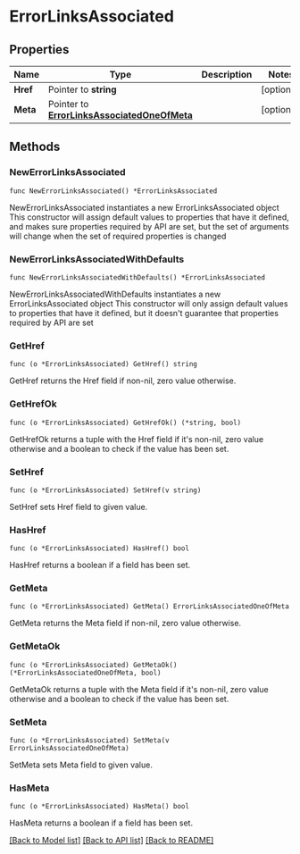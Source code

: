 # ErrorLinksAssociated

## Properties

Name | Type | Description | Notes
------------ | ------------- | ------------- | -------------
**Href** | Pointer to **string** |  | [optional] 
**Meta** | Pointer to [**ErrorLinksAssociatedOneOfMeta**](ErrorLinksAssociatedOneOfMeta.md) |  | [optional] 

## Methods

### NewErrorLinksAssociated

`func NewErrorLinksAssociated() *ErrorLinksAssociated`

NewErrorLinksAssociated instantiates a new ErrorLinksAssociated object
This constructor will assign default values to properties that have it defined,
and makes sure properties required by API are set, but the set of arguments
will change when the set of required properties is changed

### NewErrorLinksAssociatedWithDefaults

`func NewErrorLinksAssociatedWithDefaults() *ErrorLinksAssociated`

NewErrorLinksAssociatedWithDefaults instantiates a new ErrorLinksAssociated object
This constructor will only assign default values to properties that have it defined,
but it doesn't guarantee that properties required by API are set

### GetHref

`func (o *ErrorLinksAssociated) GetHref() string`

GetHref returns the Href field if non-nil, zero value otherwise.

### GetHrefOk

`func (o *ErrorLinksAssociated) GetHrefOk() (*string, bool)`

GetHrefOk returns a tuple with the Href field if it's non-nil, zero value otherwise
and a boolean to check if the value has been set.

### SetHref

`func (o *ErrorLinksAssociated) SetHref(v string)`

SetHref sets Href field to given value.

### HasHref

`func (o *ErrorLinksAssociated) HasHref() bool`

HasHref returns a boolean if a field has been set.

### GetMeta

`func (o *ErrorLinksAssociated) GetMeta() ErrorLinksAssociatedOneOfMeta`

GetMeta returns the Meta field if non-nil, zero value otherwise.

### GetMetaOk

`func (o *ErrorLinksAssociated) GetMetaOk() (*ErrorLinksAssociatedOneOfMeta, bool)`

GetMetaOk returns a tuple with the Meta field if it's non-nil, zero value otherwise
and a boolean to check if the value has been set.

### SetMeta

`func (o *ErrorLinksAssociated) SetMeta(v ErrorLinksAssociatedOneOfMeta)`

SetMeta sets Meta field to given value.

### HasMeta

`func (o *ErrorLinksAssociated) HasMeta() bool`

HasMeta returns a boolean if a field has been set.


[[Back to Model list]](../README.md#documentation-for-models) [[Back to API list]](../README.md#documentation-for-api-endpoints) [[Back to README]](../README.md)


